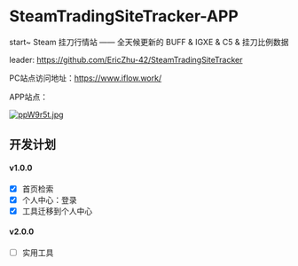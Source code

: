 #  SteamTradingSiteTracker-APP
start~
Steam 挂刀行情站 —— 全天候更新的 BUFF & IGXE & C5 & 挂刀比例数据

leader: https://github.com/EricZhu-42/SteamTradingSiteTracker

PC站点访问地址：https://www.iflow.work/

APP站点：

[![ppW9r5t.jpg](https://s1.ax1x.com/2023/04/01/ppW9r5t.jpg)](https://imgse.com/i/ppW9r5t)

## 开发计划
#### v1.0.0
- [x] 首页检索
- [x] 个人中心：登录
- [x] 工具迁移到个人中心

#### v2.0.0
- [ ] 实用工具